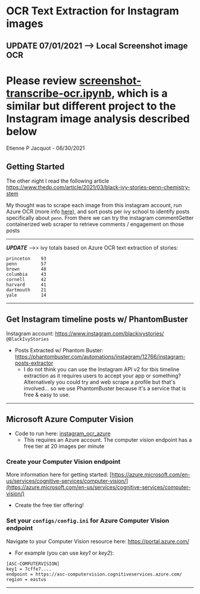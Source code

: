 # OCR Text Extraction for Instagram images

## UPDATE 07/01/2021 --> Local Screenshot image OCR

Please review [screenshot-transcribe-ocr.ipynb](./screenshot-transcribe-ocr.ipynb), which is a similar but different project to the Instagram image analysis described below
=======
Etienne P Jacquot - 06/30/2021

## Getting Started

The other night I read the following article https://www.thedp.com/article/2021/03/black-ivy-stories-penn-chemistry-stem

My thought was to scrape each image from this instagram account, run Azure OCR (more info [here](https://docs.microsoft.com/en-us/azure/cognitive-services/computer-vision/concept-recognizing-text)), and sort posts per ivy school to identify posts specifically about `penn`. From there we can try the instagram commentGetter containerized web scraper to retrieve comments / engagement on those posts
___________


**_UPDATE_** -->> ivy totals based on Azure OCR text extraction of stories:

```
princeton    93
penn         57
brown        48
columbia     43
cornell      42
harvard      41
dartmouth    21
yale         14
```

____________

## Get Instagram timeline posts w/ PhantomBuster

Instagram account: https://www.instagram.com/blackivystories/ `@BlackIvyStories`

- Posts Extracted w/ Phantom Buster: https://phantombuster.com/automations/instagram/12766/instagram-posts-extractor
    - I do not think you can use the Instagram API v2 for tbis timeline extraction as it requires users to accept your app or something? Alternatively you could try and web scrape a profile but that's involved... so we use PhantomBuster because it's a service that is free & easy to use.

_____________

## Microsoft Azure Computer Vision

- Code to run here: [instagram_ocr_azure](./instagram_ocr_azure.ipynb)
    - This requires an Azure account. The computer vision endpoint has a free tier at 20 images per minute

### Create your Computer Vision endpoint

More information here for getting started: [https://azure.microsoft.com/en-us/services/cognitive-services/computer-vision/](https://azure.microsoft.com/en-us/services/cognitive-services/computer-vision/)
- Create the free tier offering!

### Set your `configs/config.ini` for Azure Computer Vision endpoint

Navigate to your Computer Vision resource here: https://portal.azure.com/

- For example (you can use *key1* or *key2*):

``` config
[ASC-COMPUTERVISION]
key1 = 7cffe7....
endpoint = https://asc-computervision.cognitiveservices.azure.com/
region = eastus
```
_________________